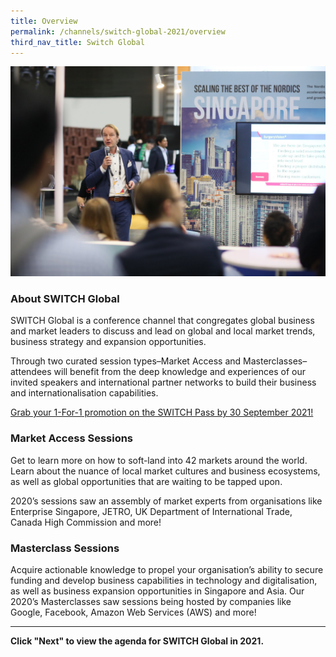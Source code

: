 ```yaml
---
title: Overview
permalink: /channels/switch-global-2021/overview
third_nav_title: Switch Global
---
```

![](/images/SWITCH%20Global%201.jpg)
### About SWITCH Global
SWITCH Global is a conference channel that congregates global business and market leaders to discuss and lead on global and local market trends, business strategy and expansion opportunities.

Through two curated session types–Market Access and Masterclasses–attendees will benefit from the deep knowledge and experiences of our invited speakers and international partner networks to build their business and internationalisation capabilities.

[Grab your 1-For-1 promotion on the SWITCH Pass by 30 September 2021!](https://events.hubilo.com/switchsg/register)

### Market Access Sessions
Get to learn more on how to soft-land into 42 markets around the world. Learn about the nuance of local market cultures and business ecosystems, as well as global opportunities that are waiting to be tapped upon. 

2020’s sessions saw an assembly of market experts from organisations like Enterprise Singapore, JETRO, UK Department of International Trade, Canada High Commission and more!

### Masterclass Sessions
Acquire actionable knowledge to propel your organisation’s ability to secure funding and develop business capabilities in technology and digitalisation, as well as business expansion opportunities in Singapore and Asia. Our 2020’s Masterclasses saw sessions being hosted by companies like Google, Facebook, Amazon Web Services (AWS) and more!

***
**Click "Next" to view the agenda for SWITCH Global in 2021.**